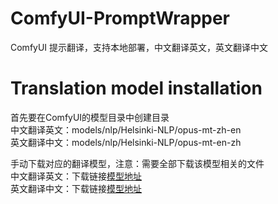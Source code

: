 # ComfyUI-PromptWrapper

ComfyUI 提示翻译，支持本地部署，中文翻译英文，英文翻译中文

# Translation model installation

首先要在ComfyUI的模型目录中创建目录  
中文翻译英文：models/nlp/Helsinki-NLP/opus-mt-zh-en  
英文翻译中文：models/nlp/Helsinki-NLP/opus-mt-en-zh  

手动下载对应的翻译模型，注意：需要全部下载该模型相关的文件  
中文翻译英文：下载链接[模型地址](https://hf-mirror.com/Helsinki-NLP/opus-mt-zh-en/tree/main)  
英文翻译中文：下载链接[模型地址](https://hf-mirror.com/Helsinki-NLP/opus-mt-en-zh/tree/main)  


